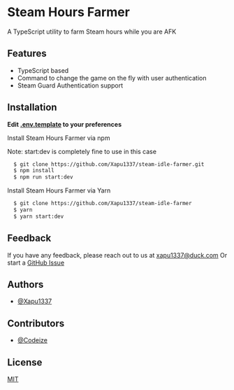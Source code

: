 
# Steam Hours Farmer
A TypeScript utility to farm Steam hours while you are AFK


## Features

- TypeScript based
- Command to change the game on the fly with user authentication
- Steam Guard Authentication support


## Installation
 **Edit [.env.template](https://github.com/Xapu1337/steam-hours-farmer/blob/master/.env.template) to your preferences**
 
Install Steam Hours Farmer via npm

Note: start:dev is completely fine to use in this case
```bash
  $ git clone https://github.com/Xapu1337/steam-idle-farmer.git
  $ npm install
  $ npm run start:dev 
```

Install Steam Hours Farmer via Yarn

```bash
  $ git clone https://github.com/Xapu1337/steam-idle-farmer
  $ yarn
  $ yarn start:dev
```
## Feedback

If you have any feedback, please reach out to us at xapu1337@duck.com
Or start a [GitHub Issue](https://github.com/Xapu1337/steam-idle-farmer/issues/new)


## Authors

- [@Xapu1337](https://www.github.com/Xapu1337)


## Contributors

- [@Codeize](https://www.github.com/Codeize)


## License

[MIT](https://choosealicense.com/licenses/mit/)